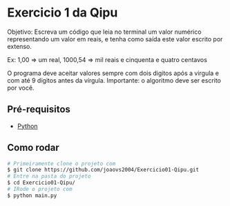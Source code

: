 # Exercicio 1 da Qipu

Objetivo: Escreva um código que leia no terminal um valor numérico representando um valor em reais, e tenha como saída este valor escrito por extenso.

Ex: 1,00 => um real, 1000,54 => mil reais e cinquenta e quatro centavos

O programa deve aceitar valores sempre com dois digitos após a virgula e com até 9 dígitos antes da vírgula. Importante: o algoritmo deve ser escrito por você.

## Pré-requisitos

- [Python](https://www.python.org/)

## Como rodar


```bash
# Primeiramente clone o projeto com
$ git clone https://github.com/joaovs2004/Exercicio01-Qipu.git
# Entre na pasta do projeto
$ cd Exercicio01-Qipu/
# IRode o projeto com
$ python main.py
```
